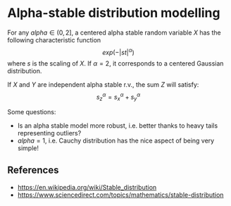 # Alpha-stable distribution modelling

For any $alpha\in (0, 2]$, a centered alpha stable random variable $X$ has the following characteristic function
$$exp(-|st|^\alpha)$$
where $s$ is the scaling of $X$. If $\alpha=2$, it corresponds to a centered Gaussian distribution.

If $X$ and $Y$ are independent alpha stable r.v., the sum $Z$ will satisfy:
$$s_z^\alpha = s_x^\alpha + s_y^\alpha$$


Some questions:
* Is an alpha stable model more robust, i.e. better thanks to heavy tails representing outliers?
* $alpha=1$, i.e. Cauchy distribution has the nice aspect of being very simple!


## References

* https://en.wikipedia.org/wiki/Stable_distribution
* https://www.sciencedirect.com/topics/mathematics/stable-distribution
